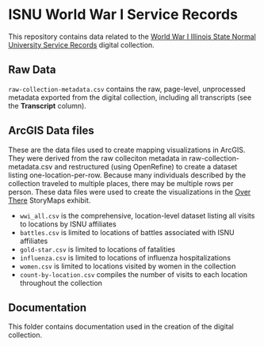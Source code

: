 # ISNU World War I Service Records
This repository contains data related to the [World War I Illinois State Normal University Service Records](https://cdm15990.contentdm.oclc.org/digital/collection/WWI_records/search) digital collection. 

## Raw Data
`raw-collection-metadata.csv` contains the raw, page-level, unprocessed metadata exported from the digital collection, including all transcripts (see the **Transcript** column).

## ArcGIS Data files
These are the data files used to create mapping visualizations in ArcGIS. They were derived from the raw colleciton metadata in raw-collection-metadata.csv and restructured (using OpenRefine) to create a dataset listing one-location-per-row. Because many individuals described by the collection traveled to multiple places, there may be multiple rows per person. These data files were used to create the visualizations in the [Over There](https://storymaps.arcgis.com/collections/c6c1bc19ebdf41548f9fd8662c1ff1e0) StoryMaps exhibit.

* `wwi_all.csv` is the comprehensive, location-level dataset listing all visits to locations by ISNU affiliates
* `battles.csv` is limited to locations of battles associated with ISNU affiliates
* `gold-star.csv` is limited to locations of fatalities
* `influenza.csv` is limited to locations of influenza hospitalizations
* `women.csv` is limited to locations visited by women in the collection
* `count-by-location.csv` compiles the number of visits to each location throughout the collection

## Documentation
This folder contains documentation used in the creation of the digital collection.
